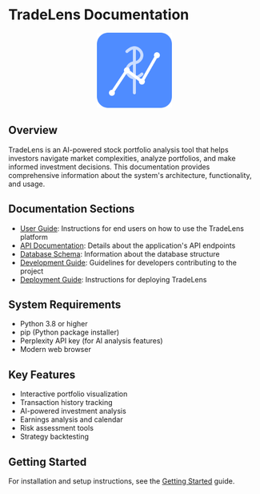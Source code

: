 # TradeLens Documentation

<div align="center">
  <img src="../static/img/logos/tradelens-logo.svg" alt="TradeLens Logo" width="150" height="150">
</div>

## Overview

TradeLens is an AI-powered stock portfolio analysis tool that helps investors navigate market complexities, analyze portfolios, and make informed investment decisions. This documentation provides comprehensive information about the system's architecture, functionality, and usage.

## Documentation Sections

- [User Guide](user_guide/index.md): Instructions for end users on how to use the TradeLens platform
- [API Documentation](api/index.md): Details about the application's API endpoints
- [Database Schema](database/schema.md): Information about the database structure
- [Development Guide](development/index.md): Guidelines for developers contributing to the project
- [Deployment Guide](deployment/index.md): Instructions for deploying TradeLens

## System Requirements

- Python 3.8 or higher
- pip (Python package installer) 
- Perplexity API key (for AI analysis features)
- Modern web browser

## Key Features

- Interactive portfolio visualization
- Transaction history tracking
- AI-powered investment analysis
- Earnings analysis and calendar
- Risk assessment tools
- Strategy backtesting

## Getting Started

For installation and setup instructions, see the [Getting Started](user_guide/getting_started.md) guide. 